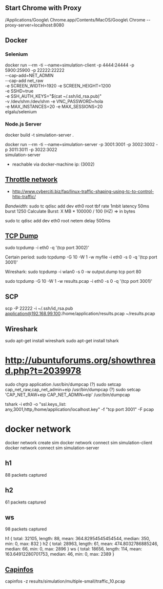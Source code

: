 ## Start Chrome with Proxy

/Applications/Google\ Chrome.app/Contents/MacOS/Google\ Chrome --proxy-server=localhost:8080

## Docker 

### Selenium


docker run --rm -ti --name=simulation-client -p 4444:24444 -p 5900:25900 -p 22222:22222 \
    --cap-add=NET_ADMIN \
    --cap-add net_raw \
    -e SCREEN_WIDTH=1920 -e SCREEN_HEIGHT=1200 \
    -e SSHD=true \
    -e SSH_AUTH_KEYS="$(cat ~/.ssh/id_rsa.pub)" \
    -v /dev/shm:/dev/shm -e VNC_PASSWORD=hola \
    -e MAX_INSTANCES=20 -e MAX_SESSIONS=20 \
    elgalu/selenium
        
### Node.js Server 

docker build -t simulation-server .

docker run --rm -ti --name=simulation-server -p 3001:3001 -p 3002:3002 -p 3011:3011 -p 3022:3022 \
        simulation-server 

- reachable via docker-machine ip:<port> (3002) 

## [Throttle network](http://mark.koli.ch/slowdown-throttle-bandwidth-linux-network-interface)

- http://www.cyberciti.biz/faq/linux-traffic-shaping-using-tc-to-control-http-traffic/

 _Bandwidth:_ sudo tc qdisc add dev eth0 root tbf rate 1mbit latency 50ms burst 1250
Calculate Burst: X MB * 100000 / 100 (HZ) => in bytes

sudo tc qdisc add dev eth0 root netem delay 500ms

## [TCP Dump](https://wiki.ubuntuusers.de/tcpdump/)

sudo tcpdump -i eth0 -q '(tcp port 3002)'

Certain period: sudo tcpdump -G 10 -W 1 -w myfile -i eth0 -s 0 -q '(tcp port 3001)'  

Wireshark: sudo tcpdump -i wlan0 -s 0 -w output.dump tcp port 80 

sudo tcpdump -G 10 -W 1 -w results.pcap -i eth0 -s 0 -q '(tcp port 3001)'  

## SCP

scp -P 22222 -i ~/.ssh/id_rsa.pub application@192.168.99.100:/home/application/results.pcap ~/results.pcap
  
## Wireshark


sudo apt-get install wireshark
sudo apt-get install tshark

# http://ubuntuforums.org/showthread.php?t=2039978

sudo chgrp application /usr/bin/dumpcap  (?)
sudo setcap cap_net_raw,cap_net_admin+eip /usr/bin/dumpcap (?)
sudo setcap 'CAP_NET_RAW+eip CAP_NET_ADMIN+eip' /usr/bin/dumpcap


tshark -i eth0 -o "ssl.keys_list: any,3001,http,/home/application/localhost.key" -f "tcp port 3001" -F pcap

# docker network

docker network create sim
docker network connect sim simulation-client
docker network connect sim simulation-server


## h1

88 packets captured


## h2

61 packets captured


## ws

98 packets captured

h1 { 
  total: 32105,
  length: 88,
  mean: 364.82954545454544,
  median: 350,
  min: 0,
  max: 832 }
h2 { 
  total: 28963,
  length: 61,
  mean: 474.8032786885246,
  median: 66,
  min: 0,
  max: 2896 }
ws {
  total: 18656,
  length: 114,
  mean: 163.64912280701753,
  median: 46,
  min: 0,
  max: 2389 }



## [Capinfos](https://www.wireshark.org/docs/man-pages/capinfos.html)

capinfos -z results/simulation/multiple-small/traffic_10.pcap


